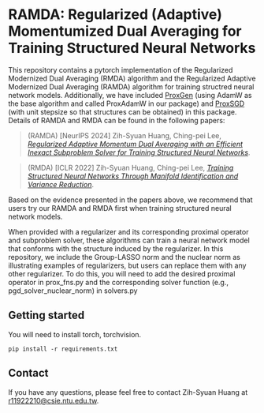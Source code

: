 # RAMDA: Regularized (Adaptive) Momentumized Dual Averaging for Training Structured Neural Networks

This repository contains a pytorch implementation of the Regularized Modernized Dual Averaging (RMDA) algorithm and the Regularized Adaptive Modernized Dual Averaging (RAMDA) algorithm for training structred neural network models.
Additionally, we have included [ProxGen](https://proceedings.neurips.cc/paper/2021/hash/cc3f5463bc4d26bc38eadc8bcffbc654-Abstract.html) (using AdamW as the base algorithm and called ProxAdamW in our package) and [ProxSGD](https://openreview.net/forum?id=HygpthEtvr) (with unit stepsize so that structures can be obtained) in this package.
Details of RAMDA and RMDA can be found in the following papers:

> (RAMDA) [NeurIPS 2024] Zih-Syuan Huang, Ching-pei Lee, [*Regularized Adaptive Momentum Dual Averaging with an Efficient
Inexact Subproblem Solver for Training Structured Neural Networks*](https://arxiv.org/abs/2403.14398).

> (RMDA) [ICLR 2022] Zih-Syuan Huang, Ching-pei Lee, [*Training Structured Neural Networks Through Manifold Identification and Variance Reduction*](https://arxiv.org/abs/2112.02612).


Based on the evidence presented in the papers above, we recommend that users try our RAMDA and RMDA first when training structured neural network models.

When provided with a regularizer and its corresponding proximal operator and subproblem solver, these algorithms can train a neural network model that conforms with the structure induced by the regularizer.
In this repository, we include the Group-LASSO norm and the nuclear norm as illustrating examples of regularizers, but users can replace them with any other regularizer. To do this, you will need to add the desired proximal operator in prox_fns.py and the corresponding solver function (e.g., pgd_solver_nuclear_norm) in solvers.py

## Getting started

You will need to install torch, torchvision.

```
pip install -r requirements.txt
```

## Contact

If you have any questions, please feel free to contact Zih-Syuan Huang at r11922210@csie.ntu.edu.tw.
